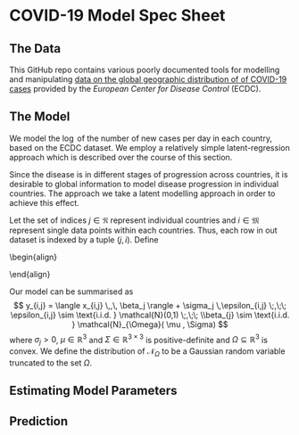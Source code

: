 # COVID-19 Model Spec Sheet

## The Data

This GitHub repo contains various poorly documented tools for modelling and manipulating [data on the global geographic distribution of of COVID-19 cases](https://www.ecdc.europa.eu/en/publications-data/download-todays-data-geographic-distribution-covid-19-cases-worldwide) provided by the *European Center for Disease Control* (ECDC).

## The Model

We model the $\log$ of the number of new cases per day in each country, based on the ECDC dataset. We employ a relatively simple latent-regression approach which is described over the course of this section.

Since the disease is in different stages of progression across countries, it is desirable to global information to model disease progression in individual countries. The approach we take a latent modelling approach in order to achieve this effect.

Let the set of indices $j\in\mathfrak{N}$ represent individual countries and $i\in\mathfrak{M}$ represent single data points within each countries. Thus, each row in out dataset is indexed by a tuple $(j,i)$. Define 

\begin{align}
<!--\tau_{j,i} &:= \text{# of days since first case in country-$j$ for datapoint $(j,i)$} \,, \\-->
<!--y_{j,i} &:= \log(\text{# of new cases on day for $(j,i)$}) \,, \\
-->
<!--x_{j,i} &:= [1,\tau_{j,i},\tau_{j,i}^2] \,.-->
\end{align}

Our model can be summarised as 
$$
y_{i,j} = 
\langle x_{i,j} \,,\, \beta_j \rangle + 
\sigma_j \,\epsilon_{i,j} 
\;,\;\; 
\epsilon_{i,j} \sim \text{i.i.d. } \mathcal{N}(0,1)
\;,\;\;
\\beta_{j} \sim \text{i.i.d. } \mathcal{N}_{\Omega}( \mu , \Sigma)
$$
where $\sigma_j>0$, $\mu \in \mathbb{R}^3$ and $\Sigma\in\mathbb{R}^{3\times 3}$ is positive-definite and $\Omega\subseteq\mathbb{R}^3$ is convex. We define the distribution of $\mathcal{N}_{\Omega}$ to be a Gaussian random variable truncated to the set $\Omega$.

## Estimating Model Parameters

## Prediction 

